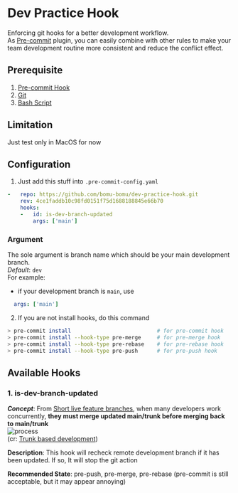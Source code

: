 # Dev Practice Hook

Enforcing git hooks for a better development workflow.  
As [Pre-commit](https://pre-commit.com) plugin, you can easily combine with other rules to make your team development routine more consistent and reduce the conflict effect.

## Prerequisite
1. [Pre-commit Hook](https://pre-commit.com)
2. [Git](https://git-scm.com)
3. [Bash Script](https://www.gnu.org/software/bash/)

## Limitation
Just test only in MacOS for now

## Configuration
1. Just add this stuff into `.pre-commit-config.yaml`
```yaml
-   repo: https://github.com/bomu-bomu/dev-practice-hook.git
    rev: 4ce1faddb10c98fd0151f75d1688188845e66b70
    hooks:
    -   id: is-dev-branch-updated
        args: ['main']
```
### Argument
The sole argument is branch name which should be your main development branch.  
_Default_: `dev`  
For example:  
- if your development branch is `main`, use  
```yaml
  args: ['main']
```

2. If you are not install hooks, do this command
```sh
> pre-commit install                           # for pre-commit hook
> pre-commit install --hook-type pre-merge     # for pre-merge hook
> pre-commit install --hook-type pre-rebase    # for pre-rebase hook
> pre-commit install --hook-type pre-push      # for pre-push hook
```


## Available Hooks
### 1. is-dev-branch-updated
***Concept***: From [Short live feature branches](https://trunkbaseddevelopment.com/short-lived-feature-branches/), when many developers work concurrently, **they must merge updated main/trunk before merging back to main/trunk**  
![process](https://trunkbaseddevelopment.com/short-lived-feature-branches/slfb_pull-push.png)  
(cr: [Trunk based development](https://trunkbaseddevelopment.com))  

**Description**: This hook will recheck remote development branch if it has been updated.
If so, It will stop the git action  

**Recommended State**: pre-push, pre-merge, pre-rebase  (pre-commit is still acceptable, but it may appear annoying)
